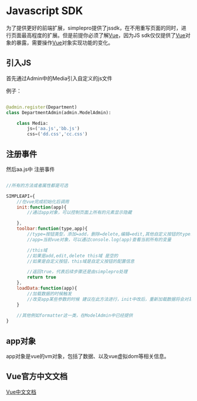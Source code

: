# Javascript SDK


为了提供更好的前端扩展，simplepro提供了jssdk，在不用重写页面的同时，进行页面最高程度的扩展。但是前提你必须了解[Vue](https://cn.vuejs.org/v2/guide/)，因为JS sdk仅仅提供了[Vue](https://cn.vuejs.org/v2/guide/)对象的暴露，需要操作[Vue](https://cn.vuejs.org/v2/guide/)对象实现功能的变化。


## 引入JS

首先通过Admin中的Media引入自定义的js文件

例子：
```python

@admin.register(Department)
class DepartmentAdmin(admin.ModelAdmin):

    class Media:
        js=('aa.js','bb.js')
        css=('dd.css','cc.css')
```

## 注册事件

然后aa.js中 注册事件

```javascript

//所有的方法或者属性都是可选

SIMPLEAPI={
    //在vue完成初始化后调用
    init:function(app){
        //通过app对象，可以控制页面上所有的元素显示隐藏

    },
    toolbar:function(type,app){
        //type=按钮类型，添加=add，删除=delete,编辑=edit,其他自定义按钮的type就是自身的方法名
        //app=当前vue对象，可以通过console.log(app)查看当前所有的变量

        //this域
        //如果是add,edit,delete this域 是空的
        //如果是自定义按钮，this域是自定义按钮的配置信息

        //返回true，代表后续步骤还是由simplepro处理
        return true
    },
    loadData:function(app){
        //加载数据的时候触发
        //改变app某些参数的时候 建议在此方法进行，init中改后，重新加载数据将会对某些值进行覆盖
    }
    
    //其他例如formatter这一类，在ModelAdmin中已经提供
}

```

## app对象

app对象是vue的vm对象，包括了数据、以及vue虚拟dom等相关信息。


## Vue官方中文文档

[Vue中文文档](https://cn.vuejs.org/v2/guide/)